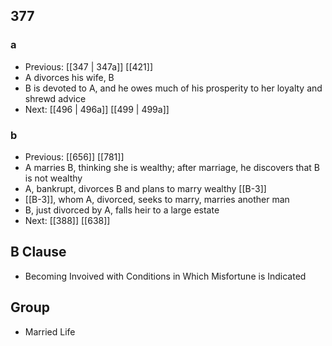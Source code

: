 ## 377
### a
- Previous: [[347 | 347a]] [[421]] 
- A divorces his wife, B
- B is devoted to A, and he owes much of his prosperity to her loyalty and shrewd advice
- Next: [[496 | 496a]] [[499 | 499a]] 

### b
- Previous: [[656]] [[781]] 
- A marries B, thinking she is wealthy; after marriage, he discovers that B is not wealthy
- A, bankrupt, divorces B and plans to marry wealthy [[B-3]]
- [[B-3]], whom A, divorced, seeks to marry, marries another man
- B, just divorced by A, falls heir to a large estate
- Next: [[388]] [[638]] 

## B Clause
- Becoming Invoived with Conditions in Which Misfortune is Indicated

## Group
- Married Life

